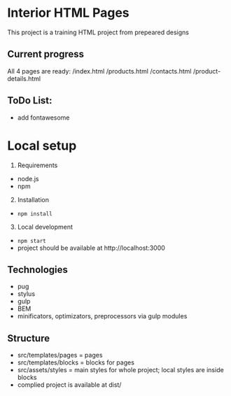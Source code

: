 # Interior HTML Pages

This project is a training HTML project from prepeared designs

## Current progress

All 4 pages are ready:
/index.html
/products.html
/contacts.html
/product-details.html

## ToDo List:

- add fontawesome

# Local setup

1. Requirements

- node.js
- npm

2. Installation

- `npm install`

3. Local development

- `npm start`
- project should be available at http://localhost:3000

## Technologies

- pug
- stylus
- gulp
- BEM
- minificators, optimizators, preprocessors via gulp modules

## Structure

- src/templates/pages = pages
- src/templates/blocks = blocks for pages
- src/assets/styles = main styles for whole project; local styles are inside blocks
- complied project is available at dist/
